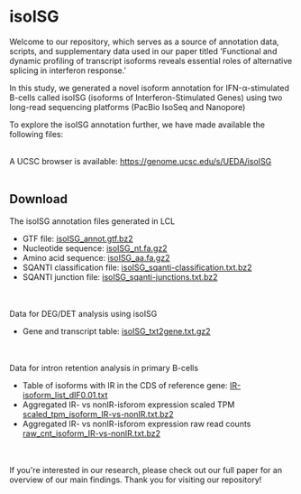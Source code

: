 # isoISG
Welcome to our repository, which serves as a source of annotation data, scripts, and supplementary data used in our paper titled 'Functional and dynamic profiling of transcript isoforms reveals essential roles of alternative splicing in interferon response.'

In this study, we generated a novel isoform annotation for IFN-α-stimulated B-cells called isoISG (isoforms of Interferon-Stimulated Genes) using two long-read sequencing platforms (PacBio IsoSeq and Nanopore)

To explore the isoISG annotation further, we have made available the following files:<br><br>

A UCSC browser is available: https://genome.ucsc.edu/s/UEDA/isoISG<br><br>


## Download
The isoISG annotation files generated in LCL
- GTF file: [isoISG_annot.gtf.bz2](https://drive.google.com/u/4/uc?id=1kFI3qG0Vw7UmQ0ZBjPIg_ywyhoOGo6AY&export=download)
- Nucleotide sequence: [isoISG_nt.fa.gz2](https://drive.google.com/u/4/uc?id=1PtJjRlbOMu1S2FKIUlRC4VnsVWj7pdj2&export=download)
- Amino acid sequence: [isoISG_aa.fa.gz2](https://drive.google.com/u/4/uc?id=185qRJncPlqiT_u-yKvlWbB9n1nRijfk7&export=download)
- SQANTI classification file: [isoISG_sqanti-classification.txt.bz2](https://drive.google.com/u/4/uc?id=1D9037FZ3P-0va6guvpDL-wVvTETwA5aK&export=download)
- SQANTI junction file: [isoISG_sqanti-junctions.txt.bz2](https://drive.google.com/u/4/uc?id=1Q4hk-w22he1ccR3sSEwjXqF5VD-inIir&export=download)<br><br><br>

Data for DEG/DET analysis using isoISG
- Gene and transcript table: [isoISG_txt2gene.txt.gz2](https://drive.google.com/u/4/uc?id=1RlILCvVhpYRLrCpPuLLeMj3wOBniI8YO&export=download)
<br><br><br>

Data for intron retention analysis in primary B-cells
- Table of isoforms with IR in the CDS of reference gene: [IR-isoform_list_dIF0.01.txt](https://drive.google.com/u/4/uc?id=1ml7gjelLKipXSAltvD9DBVTmScI-M-vv&export=download)
- Aggregated IR- vs nonIR-isforom expression scaled TPM [scaled_tpm_isoform_IR-vs-nonIR.txt.bz2](https://drive.google.com/u/4/uc?id=1thHXeQEjJpjN2EqEER5q33HVegR_UnoB&export=download)
- Aggregated IR- vs nonIR-isforom expression raw read counts [raw_cnt_isoform_IR-vs-nonIR.txt.bz2](https://drive.google.com/u/4/uc?id=1grLqm4agsESMz11JkHfqbp9yv-KtpAIZ&export=download)<br><br><br>


If you're interested in our research, please check out our full paper for an overview of our main findings. Thank you for visiting our repository!


